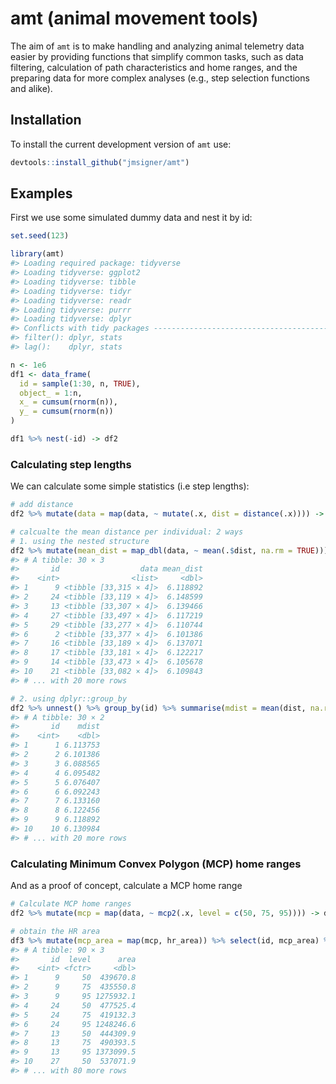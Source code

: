 
<!-- README.md is generated from README.Rmd. Please edit that file -->
amt (animal movement tools)
===========================

The aim of `amt` is to make handling and analyzing animal telemetry data easier by providing functions that simplify common tasks, such as data filtering, calculation of path characteristics and home ranges, and the preparing data for more complex analyses (e.g., step selection functions and alike).

Installation
------------

To install the current development version of `amt` use:

``` r
devtools::install_github("jmsigner/amt")
```

Examples
--------

First we use some simulated dummy data and nest it by id:

``` r
set.seed(123)

library(amt)
#> Loading required package: tidyverse
#> Loading tidyverse: ggplot2
#> Loading tidyverse: tibble
#> Loading tidyverse: tidyr
#> Loading tidyverse: readr
#> Loading tidyverse: purrr
#> Loading tidyverse: dplyr
#> Conflicts with tidy packages ----------------------------------------------
#> filter(): dplyr, stats
#> lag():    dplyr, stats

n <- 1e6
df1 <- data_frame(
  id = sample(1:30, n, TRUE),
  object_ = 1:n,
  x_ = cumsum(rnorm(n)),
  y_ = cumsum(rnorm(n))
)

df1 %>% nest(-id) -> df2
```

### Calculating step lengths

We can calculate some simple statistics (i.e step lengths):

``` r
# add distance
df2 %>% mutate(data = map(data, ~ mutate(.x, dist = distance(.x)))) -> df2

# calcualte the mean distance per individual: 2 ways
# 1. using the nested structure
df2 %>% mutate(mean_dist = map_dbl(data, ~ mean(.$dist, na.rm = TRUE)))
#> # A tibble: 30 × 3
#>       id                  data mean_dist
#>    <int>                <list>     <dbl>
#> 1      9 <tibble [33,315 × 4]>  6.118892
#> 2     24 <tibble [33,119 × 4]>  6.148599
#> 3     13 <tibble [33,307 × 4]>  6.139466
#> 4     27 <tibble [33,497 × 4]>  6.117219
#> 5     29 <tibble [33,277 × 4]>  6.110744
#> 6      2 <tibble [33,377 × 4]>  6.101386
#> 7     16 <tibble [33,189 × 4]>  6.137071
#> 8     17 <tibble [33,181 × 4]>  6.122217
#> 9     14 <tibble [33,473 × 4]>  6.105678
#> 10    21 <tibble [33,082 × 4]>  6.109843
#> # ... with 20 more rows

# 2. using dplyr::group_by
df2 %>% unnest() %>% group_by(id) %>% summarise(mdist = mean(dist, na.rm = TRUE))
#> # A tibble: 30 × 2
#>       id    mdist
#>    <int>    <dbl>
#> 1      1 6.113753
#> 2      2 6.101386
#> 3      3 6.088565
#> 4      4 6.095482
#> 5      5 6.076407
#> 6      6 6.092243
#> 7      7 6.133160
#> 8      8 6.122456
#> 9      9 6.118892
#> 10    10 6.130984
#> # ... with 20 more rows
```

### Calculating Minimum Convex Polygon (MCP) home ranges

And as a proof of concept, calculate a MCP home range

``` r
# Calculate MCP home ranges
df2 %>% mutate(mcp = map(data, ~ mcp2(.x, level = c(50, 75, 95)))) -> df3

# obtain the HR area
df3 %>% mutate(mcp_area = map(mcp, hr_area)) %>% select(id, mcp_area) %>% unnest()
#> # A tibble: 90 × 3
#>       id  level      area
#>    <int> <fctr>     <dbl>
#> 1      9     50  439670.8
#> 2      9     75  435550.8
#> 3      9     95 1275932.1
#> 4     24     50  477525.4
#> 5     24     75  419132.3
#> 6     24     95 1248246.6
#> 7     13     50  444309.9
#> 8     13     75  490393.5
#> 9     13     95 1373099.5
#> 10    27     50  537071.9
#> # ... with 80 more rows
```
